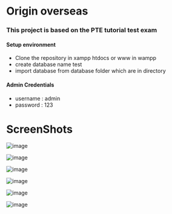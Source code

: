 # Origin overseas

### This project is based on the PTE tutorial test exam

#### Setup environment

* Clone the repository in xampp htdocs or www in wampp
* create database name test
* import database from database folder which are in directory

#### Admin Credentials
* username : admin
* password : 123

# ScreenShots

![image](https://github.com/Shahnawaz-Vora/origin_overseas/assets/69008205/62c78d1b-4b80-4fbe-9277-6ad58dfd7384)

![image](https://github.com/Shahnawaz-Vora/origin_overseas/assets/69008205/69bc6b68-c7cf-408e-8bb2-d6f7dce7722a)

![image](https://github.com/Shahnawaz-Vora/origin_overseas/assets/69008205/28552a68-d51e-4631-bb23-a246e23a3ddb)

![image](https://github.com/Shahnawaz-Vora/origin_overseas/assets/69008205/7c38bc71-bf5e-43b0-aba8-5c56ce2f4a87)

![image](https://github.com/Shahnawaz-Vora/origin_overseas/assets/69008205/e0689ad1-7147-4894-a8e1-96c1070fc21e)

![image](https://github.com/Shahnawaz-Vora/origin_overseas/assets/69008205/d564ef5e-1d4a-4bcd-bbbd-ae82a5000430)

